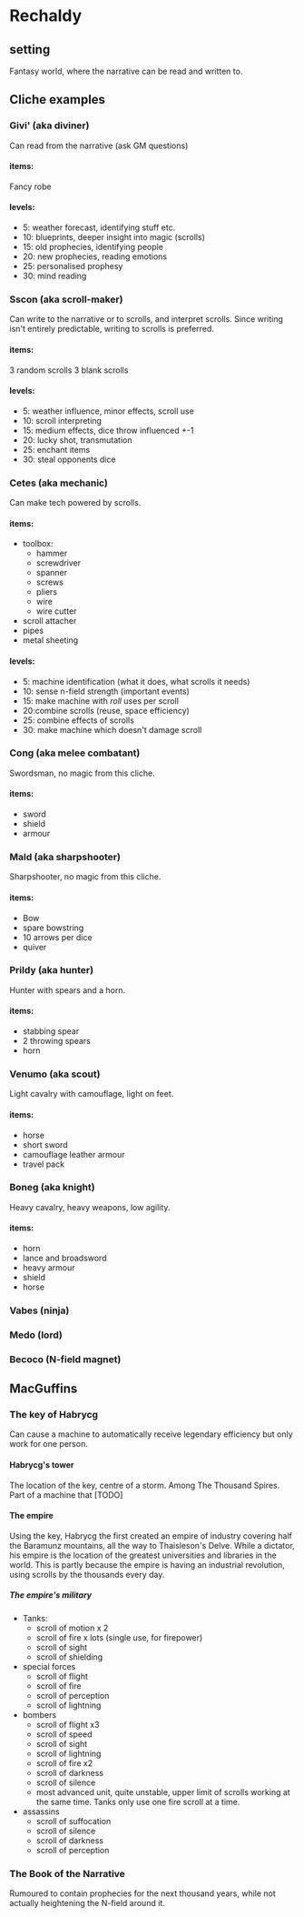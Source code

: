 # Rechaldy
## setting
Fantasy world, where the narrative can be read and written to.
## Cliche examples
### Givi' (aka diviner)
Can read from the narrative (ask GM questions)

#### items:

Fancy robe

#### levels:

*  5: weather forecast, identifying stuff etc.
*  10: blueprints, deeper insight into magic (scrolls)
*  15: old prophecies, identifying people
*  20: new prophecies, reading emotions
*  25: personalised prophesy
*  30: mind reading
### Sscon (aka scroll-maker)
Can write to the narrative or to scrolls, and interpret scrolls. Since writing isn't entirely predictable, writing to  scrolls is preferred.

#### items:

3 random scrolls
3 blank scrolls

#### levels:

*  5: weather influence, minor effects, scroll use
*  10: scroll interpreting
*  15: medium effects, dice throw influenced +-1
*  20: lucky shot, transmutation
*  25: enchant items
*  30: steal opponents dice

### Cetes (aka mechanic)

Can make tech powered by scrolls.

#### items:

* toolbox:
	* 	hammer
	* 	screwdriver
	* 	spanner
	* 	screws
	* 	pliers
	* 	wire
	* 	wire cutter
* scroll attacher
* pipes
* metal sheeting

#### levels:

*  5: machine identification (what it does, what scrolls it needs)
*  10: sense n-field strength (important events)
*  15: make machine with $roll$ uses per scroll
*  20:combine scrolls (reuse, space efficiency)
*  25: combine effects of scrolls
*  30: make machine which doesn't damage scroll

### Cong (aka melee combatant)

Swordsman, no magic from this cliche.

#### items:

*  sword
*  shield
*  armour

### Mald (aka sharpshooter)

Sharpshooter, no magic from this cliche.

#### items:

*  Bow
*  spare bowstring
*  10 arrows per dice
*  quiver

### Prildy (aka hunter)

Hunter with spears and a horn.

#### items:

*  stabbing spear
*  2 throwing spears
*  horn

### Venumo (aka scout)

Light cavalry with camouflage, light on feet.

#### items:

*  horse
*  short sword
*  camouflage leather armour
*  travel pack

### Boneg (aka knight)

Heavy cavalry, heavy weapons, low agility.

#### items:

*  horn
*  lance and broadsword
*  heavy armour
*  shield
*  horse

### Vabes (ninja)

### Medo (lord)

### Becoco (N-field magnet)

## MacGuffins

### The  key of Habrycg

Can cause a machine to automatically receive legendary efficiency  but only work for one person. 

#### Habrycg's  tower

The location of the key, centre of a storm. Among The Thousand Spires. Part of a machine that [TODO]

#### The empire

Using the key, Habrycg the first created an empire of industry covering half the Baramunz mountains, all the way to Thaisleson's Delve. While a dictator, his empire is the location of the greatest universities and libraries in the world. This is partly because the empire is having an industrial revolution, using scrolls by the thousands every day.

##### The empire's military

* Tanks:
	-  scroll of motion x 2
	-  scroll of fire x lots (single use, for firepower)
	-  scroll of sight
	-  scroll of shielding
* special forces
	- scroll of  flight
	- scroll of fire
	- scroll of perception
	- scroll of lightning
* bombers
	- scroll of flight x3
	- scroll of speed
	- scroll of sight
	- scroll of lightning
	- scroll of fire x2
	- scroll of darkness
	- scroll of silence
	- most advanced unit, quite unstable, upper limit of scrolls working at the same time. Tanks only use one fire scroll at a time.
* assassins
	- scroll of suffocation
	- scroll of silence
	- scroll of darkness
	- scroll of perception

### The Book of the Narrative
Rumoured to contain prophecies for the next thousand years, while not actually heightening the N-field around it. 